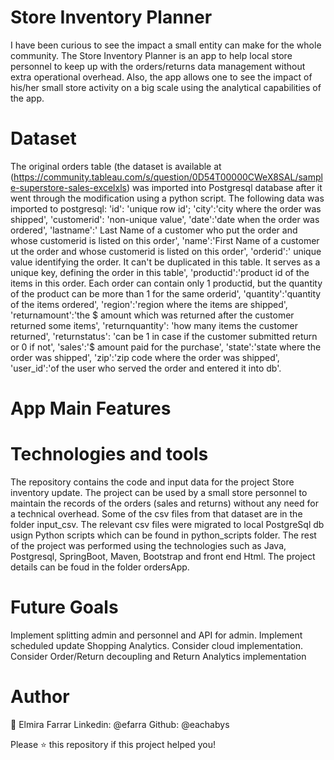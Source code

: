 # Store Inventory Planner
I have been curious to see the impact a small entity can make for the whole community. The Store Inventory Planner is an app to help local store personnel to keep up with the orders/returns data management without extra operational overhead. Also, the app allows one to see the impact of his/her small store activity on a big scale using the analytical capabilities of the app.

# Dataset
The original orders table (the dataset is available at (https://community.tableau.com/s/question/0D54T00000CWeX8SAL/sample-superstore-sales-excelxls)  was imported into Postgresql database after it went through the modification using a python script. The following data was imported to postgresql:
'id': 'unique row id'; 
'city':'city where the order was shipped', 
'customerid': 'non-unique value', 
'date':'date when the order was ordered', 
'lastname':' Last Name  of a customer who put the order and whose customerid is listed on this order',
'name':'First Name of a customer ut the order and whose customerid is listed on this order', 
'orderid':' unique value identifying the order. It can't be duplicated in this table. It serves as a unique key, defining the order in this table', 
'productid':'product id of the items in this order. Each order can contain only 1 productid, but the quantity of the product can be more than 1 for the same orderid', 
'quantity':'quantity of the items ordered',
'region':'region where the items are shipped',
'returnamount':'the $ amount which was returned after the customer returned some items',
'returnquantity': 'how many items the customer returned',
'returnstatus': 'can be 1 in case if the customer submitted return or 0 if not',
'sales':'$ amount paid for the purchase',
'state':'state where the order was shipped', 
'zip':'zip code where the order was shipped',
'user_id':'of the user who served the order and entered it into db'.

# App Main Features

# Technologies and tools
The repository contains the code and input data for the project Store inventory update. The project can be used by a small store personnel to maintain the records of the orders (sales and returns) without any need for a technical overhead.
Some of the csv files from that dataset are in the folder input_csv. The relevant csv files were migrated to local PostgreSql db usign Python scripts which can be found in python_scripts folder.
The rest of the project was performed using the technologies such as Java, Postgresql, SpringBoot, Maven, Bootstrap and front end Html. The project details can be foud in the folder ordersApp.

# Future Goals

Implement splitting admin and personnel and API for admin.
Implement scheduled update Shopping Analytics. Consider cloud implementation. 
Consider Order/Return decoupling and Return Analytics implementation 

# Author

👤 Elmira Farrar
Linkedin: @efarra
Github: @eachabys

Please ⭐️ this repository if this project helped you!

